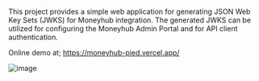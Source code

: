 This project provides a simple web application for generating JSON Web Key Sets (JWKS) for Moneyhub integration. The generated JWKS can be utilized for configuring the Moneyhub Admin Portal and for API client authentication.

Online demo at; https://moneyhub-pied.vercel.app/


![image](https://github.com/user-attachments/assets/31e79499-ba43-444a-89c9-847c64f129d4)
